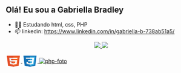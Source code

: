 ## Olá! Eu sou a Gabriella Bradley
- 🙇‍♀️ Estudando html, css, PHP
- 📫 linkedin: https://www.linkedin.com/in/gabriella-b-738ab51a5/

<div align="center">
  <a href="https://github.com/gabibradley">
  <img height="180em" src="https://github-readme-stats.vercel.app/api?username=gabibradley&show_icons=true&theme=dracula&include_all_commits=true&count_private=true"/>
  <img height="130em" src="https://github-readme-stats.vercel.app/api/top-langs/?username=gabibradley&layout=compact&langs_count=7&theme=dracula"/>
</div>
   
  <br>
   <img align="center" alt="gabi-HTML" height="30" width="40" src="https://raw.githubusercontent.com/devicons/devicon/master/icons/html5/html5-original.svg">
   <img align="center" alt="gabi-CSS" height="30" width="40" src="https://raw.githubusercontent.com/devicons/devicon/master/icons/css3/css3-original.svg">
   <img align="center" alt="php-foto" height="30" width="45" src="https://cdn.jsdelivr.net/gh/devicons/devicon/icons/php/php-original.svg" />
  
  ##
  
